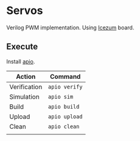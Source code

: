 # Servos

Verilog PWM implementation. Using [Icezum](https://github.com/FPGAwars/icezum) board.

## Execute

Install [apio](https://github.com/FPGAwars/apio#installation).


| Action       | Command       |
|--------------|---------------|
| Verification | `apio verify` |
| Simulation   | `apio sim`    |
| Build        | `apio build`  |
| Upload       | `apio upload` |
| Clean        | `apio clean`  |
|              |               |
